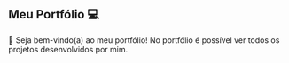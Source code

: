 ## Meu Portfólio 💻

🌟 Seja bem-vindo(a) ao meu portfólio! No portfólio é possível ver todos os projetos desenvolvidos por mim.

